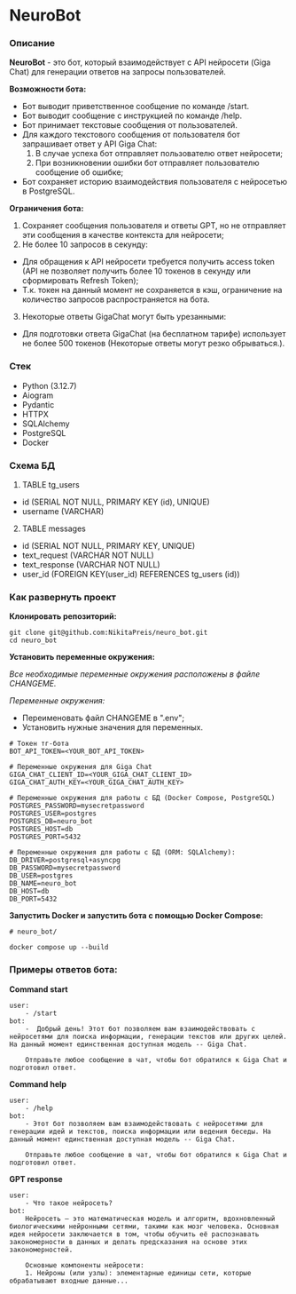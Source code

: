 # NeuroBot

### Описание

**NeuroBot** - это бот, который взаимодействует с API нейросети (Giga Chat) для генерации ответов на запросы пользователей.

**Возможности бота:**
* Бот выводит приветственное сообщение по команде /start.
* Бот выводит сообщение с инструкцией по команде /help.
* Бот принимает текстовые сообщения от пользователей.
* Для каждого текстового сообщения от пользователя бот запрашивает ответ у API Giga Chat:
    1) В случае успеха бот отправляет пользователю ответ нейросети;
    2) При возникновении ошибки бот отправляет пользователю сообщение об ошибке;
* Бот сохраняет историю взаимодействия пользователя с нейросетью в PostgreSQL.

**Ограничения бота:**
1. Сохраняет сообщения пользователя и ответы GPT, но не отправляет эти сообщения в качестве контекста для нейросети;
2. Не более 10 запросов в секунду: 
- Для обращения к API нейросети требуется получить access token (API не позволяет получить более 10 токенов в секунду или сформировать Refresh Token);
- Т.к. токен на данный момент не сохраняется в кэш, ограничение на количество запросов распространяется на бота.
3. Некоторые ответы GigaChat могут быть урезанными:
- Для подготовки ответа GigaChat (на бесплатном тарифе) использует не более 500 токенов (Некоторые ответы могут резко обрываться.).


### Стек

* Python (3.12.7)
* Aiogram
* Pydantic
* HTTPX
* SQLAlchemy
* PostgreSQL
* Docker

### Схема БД

1. TABLE tg_users
* id  (SERIAL NOT NULL, PRIMARY KEY (id), UNIQUE)
* username (VARCHAR)


2. TABLE messages
* id (SERIAL NOT NULL, PRIMARY KEY, UNIQUE)
* text_request (VARCHAR NOT NULL)
* text_response (VARCHAR NOT NULL)
* user_id (FOREIGN KEY(user_id) REFERENCES tg_users (id))


### Как развернуть проект

**Клонировать репозиторий:**
```
git clone git@github.com:NikitaPreis/neuro_bot.git
cd neuro_bot
```

**Установить переменные окружения:**

*Все необходимые переменные окружения расположены в файле CHANGEME.*

*Переменные окружения:*
* Переименовать файл CHANGEME в ".env";
* Установить нужные значения для переменных.

```
# Токен тг-бота
BOT_API_TOKEN=<YOUR_BOT_API_TOKEN>

# Переменные окружения для Giga Chat
GIGA_CHAT_CLIENT_ID=<YOUR_GIGA_CHAT_CLIENT_ID>
GIGA_CHAT_AUTH_KEY=<YOUR_GIGA_CHAT_AUTH_KEY>

# Переменные окружения для работы с БД (Docker Compose, PostgreSQL)
POSTGRES_PASSWORD=mysecretpassword
POSTGRES_USER=postgres
POSTGRES_DB=neuro_bot
POSTGRES_HOST=db
POSTGRES_PORT=5432

# Переменные окружения для работы с БД (ORM: SQLAlchemy):
DB_DRIVER=postgresql+asyncpg
DB_PASSWORD=mysecretpassword
DB_USER=postgres
DB_NAME=neuro_bot
DB_HOST=db
DB_PORT=5432

```

**Запустить Docker и запустить бота с помощью Docker Compose:**
```
# neuro_bot/

docker compose up --build
```

### Примеры ответов бота:

**Command start**

```
user:
    - /start 
bot:
    -  Добрый день! Этот бот позволяем вам взаимодействовать с нейросетями для поиска информации, генерации текстов или других целей. На данный момент единственная доступная модель -- Giga Chat.

    Отправьте любое сообщение в чат, чтобы бот обратился к Giga Chat и подготовил ответ.
```

**Command help**
```
user:
    - /help
bot:
    - Этот бот позволяем вам взаимодействовать с нейросетями для генерации идей и текстов, поиска информации или ведения беседы. На данный момент единственная доступная модель -- Giga Chat.
    
    Отправьте любое сообщение в чат, чтобы бот обратился к Giga Chat и подготовил ответ.
```

**GPT response**
```
user:
    - Что такое нейросеть?
bot:
    Нейросеть – это математическая модель и алгоритм, вдохновленный биологическими нейронными сетями, такими как мозг человека. Основная идея нейросети заключается в том, чтобы обучить её распознавать закономерности в данных и делать предсказания на основе этих закономерностей.

    Основные компоненты нейросети:
    1. Нейроны (или узлы): элементарные единицы сети, которые обрабатывают входные данные...
```
